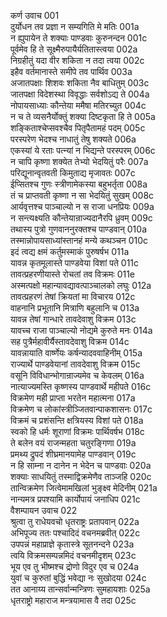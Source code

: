 कर्ण उवाच	001  
दुर्योधन तव प्रज्ञा न सम्यगिति मे मतिः	001a  
न ह्युपायेन ते शक्याः पाण्डवाः कुरुनन्दन	001c  
पूर्वमेव हि ते सूक्ष्मैरुपायैर्यतितास्त्वया	002a  
निग्रहीतुं यदा वीर शकिता न तदा त्वया	002c  
इहैव वर्तमानास्ते समीपे तव पार्थिव	003a  
अजातपक्षाः शिशवः शकिता नैव बाधितुम्	003c  
जातपक्षा विदेशस्था विवृद्धाः सर्वशोऽद्य ते	004a  
नोपायसाध्याः कौन्तेया ममैषा मतिरच्युत	004c  
न च ते व्यसनैर्योक्तुं शक्या दिष्टकृता हि ते	005a  
शङ्किताश्चेप्सवश्चैव पितृपैतामहं पदम्	005c  
परस्परेण भेदश्च नाधातुं तेषु शक्यते	006a  
एकस्यां ये रताः पत्न्यां न भिद्यन्ते परस्परम्	006c  
न चापि कृष्णा शक्येत तेभ्यो भेदयितुं परैः	007a  
परिद्यूनान्वृतवती किमुताद्य मृजावतः	007c  
ईप्सितश्च गुणः स्त्रीणामेकस्या बहुभर्तृता	008a  
तं च प्राप्तवती कृष्णा न सा भेदयितुं सुखम्	008c  
आर्यवृत्तश्च पाञ्चाल्यो न स राजा धनप्रियः	009a  
न सन्त्यक्ष्यति कौन्तेयान्राज्यदानैरपि ध्रुवम्	009c  
तथास्य पुत्रो गुणवाननुरक्तश्च पाण्डवान्	010a  
तस्मान्नोपायसाध्यांस्तानहं मन्ये कथञ्चन	010c  
इदं त्वद्य क्षमं कर्तुमस्माकं पुरुषर्षभ	011a  
यावन्न कृतमूलास्ते पाण्डवेया विशां पते	011c  
तावत्प्रहरणीयास्ते रोचतां तव विक्रमः	011e  
अस्मत्पक्षो महान्यावद्यावत्पाञ्चालको लघुः	012a  
तावत्प्रहरणं तेषां क्रियतां मा विचारय	012c  
वाहनानि प्रभूतानि मित्राणि बहुलानि च	013a  
यावन्न तेषां गान्धारे तावदेवाशु विक्रम	013c  
यावच्च राजा पाञ्चाल्यो नोद्यमे कुरुते मनः	014a  
सह पुत्रैर्महावीर्यैस्तावदेवाशु विक्रम	014c  
यावन्नायाति वार्ष्णेयः कर्षन्यादववाहिनीम्	015a  
राज्यार्थे पाण्डवेयानां तावदेवाशु विक्रम	015c  
वसूनि विविधान्भोगान्राज्यमेव च केवलम्	016a  
नात्याज्यमस्ति कृष्णस्य पाण्डवार्थे महीपते	016c  
विक्रमेण मही प्राप्ता भरतेन महात्मना	017a  
विक्रमेण च लोकांस्त्रीञ्जितवान्पाकशासनः	017c  
विक्रमं च प्रशंसन्ति क्षत्रियस्य विशां पते	018a  
स्वको हि धर्मः शूराणां विक्रमः पार्थिवर्षभ	018c  
ते बलेन वयं राजन्महता चतुरङ्गिणा	019a  
प्रमथ्य द्रुपदं शीघ्रमानयामेह पाण्डवान्	019c  
न हि साम्ना न दानेन न भेदेन च पाण्डवाः	020a  
शक्याः साधयितुं तस्माद्विक्रमेणैव ताञ्जहि	020c  
तान्विक्रमेण जित्वेमामखिलां भुङ्क्ष्व मेदिनीम्	021a  
नान्यमत्र प्रपश्यामि कार्योपायं जनाधिप	021c  
वैशम्पायन उवाच	022  
श्रुत्वा तु राधेयवचो धृतराष्ट्रः प्रतापवान्	022a  
अभिपूज्य ततः पश्चादिदं वचनमब्रवीत्	022c  
उपपन्नं महाप्राज्ञे कृतास्त्रे सूतनन्दने	023a  
त्वयि विक्रमसम्पन्नमिदं वचनमीदृशम्	023c  
भूय एव तु भीष्मश्च द्रोणो विदुर एव च	024a  
युवां च कुरुतां बुद्धिं भवेद्या नः सुखोदया	024c  
तत आनाय्य तान्सर्वान्मन्त्रिणः सुमहायशाः	025a  
धृतराष्ट्रो महाराज मन्त्रयामास वै तदा	025c  

